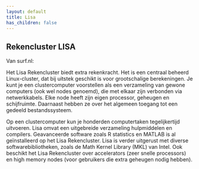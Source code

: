 ```yaml
---
layout: default
title: Lisa
has_children: false
---
```


## Rekencluster LISA
Van surf.nl:

Het Lisa Rekencluster biedt extra rekenkracht. Het is een centraal beheerd Linux-cluster, dat bij uitstek geschikt is voor grootschalige berekeningen. Je kunt je een clustercomputer voorstellen als een verzameling van gewone computers (ook wel nodes genoemd), die met elkaar zijn verbonden via netwerkkabels. Elke node heeft zijn eigen processor, geheugen en schijfruimte. Daarnaast hebben ze over het algemeen toegang tot een gedeeld bestandssysteem.

Op een clustercomputer kun je honderden computertaken tegelijkertijd uitvoeren. Lisa omvat een uitgebreide verzameling hulpmiddelen en compilers. Geavanceerde software zoals R statistics en MATLAB is al geïnstalleerd op het Lisa Rekencluster. Lisa is verder uitgerust met diverse softwarebibliotheken, zoals de Math Kernel Library (MKL) van Intel. Ook beschikt het Lisa Rekencluster over accelerators (zeer snelle processors) en high memory nodes (voor gebruikers die extra geheugen nodig hebben).